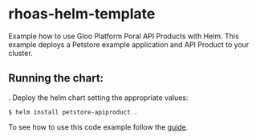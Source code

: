 # rhoas-helm-template

Example how to use Gloo Platform Poral API Products with Helm.
This example deploys a Petstore example application and API Product to your cluster.

## Running the chart:

. Deploy the helm chart setting the appropriate values:
 
```
$ helm install petstore-apiproduct .
```

To see how to use this code example follow the [guide](../../docs/rhoas/rhoas-helm-guide/).